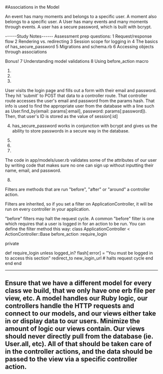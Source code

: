 #Associations in the Model

An event has many moments and belongs to a specific user.
A moment also belongs to a specific user.
A User has many events and many moments through events.
A user has a secure password, which is built with bcrypt.

------Study Notes------
Assessment prep questions:
1 Request/response flow
2 Rendering vs. redirecting
3 Session scope for logging in
4 The basics of has_secure_password
5 Migrations and schema.rb
6 Accessing objects through associations

Bonus!
7 Understanding model validations
8 Using before_action macro


1)

2)






3)
User visits the login page and fills out a form with their email and password. They hit 'submit' to POST that data to a controller route.
That controller route accesses the user's email and password from the params hash. That info is used to find the appropriate user from the database with a line such as User.find_by(email: params[:email], password: params[:password]). Then, that user's ID is stored as the value of session[:id]

4) has_secure_password works in conjunction with bcrypt and gives us the ability to store passwords in a secure way in the database.


5)


6)




7)
The code in app/models/user.rb validates some of the attributes of our user by writing code that makes sure no one can sign up without inputting their name, email, and password.

8)
Filters are methods that are run "before", "after" or "around" a controller action.

Filters are inherited, so if you set a filter on ApplicationController, it will be run on every controller in your application.

"before" filters may halt the request cycle. A common "before" filter is one which requires that a user is logged in for an action to be run. You can define the filter method this way:
class ApplicationController < ActionController::Base
  before_action :require_login

  private

  def require_login
    unless logged_in?
      flash[:error] = "You must be logged in to access this section"
      redirect_to new_login_url # halts request cycle
    end
  end
end

---------
Ensure that we have a different model for every class we build, that we only have one erb file per view, etc. A model handles our Ruby logic, our controllers handle the HTTP requests and connect to our models, and our views either take in or display data to our users.
Minimize the amount of logic our views contain. Our views should never directly pull from the database  (ie. User.all, etc). All of that should be taken care of in the controller actions, and the data should be passed to the view via a specific controller action.
-----------------
